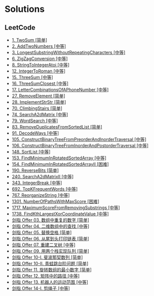# Solutions

## LeetCode

- [1. TwoSum [简单]](src/com/hkllyx/solution/leetcode/TwoSum.java)
- [2. AddTwoNumbers [中等]](src/com/hkllyx/solution/leetcode/AddTwoNumbers.java)
- [3. LongestSubstringWithoutRepeatingCharacters [中等]](src/com/hkllyx/solution/leetcode/LongestSubstringWithoutRepeatingCharacters.java)
- [6. ZigZagConversion [中等]](src/com/hkllyx/solution/leetcode/ZigZagConversion.java)
- [8. StringToIntegerAtoi [中等]](src/com/hkllyx/solution/leetcode/StringToIntegerAtoi.java)
- [12. IntegerToRoman [中等]](src/com/hkllyx/solution/leetcode/IntegerToRoman.java)
- [15. ThreeSum [中等]](src/com/hkllyx/solution/leetcode/ThreeSum.java)
- [16. ThreeSumClosest [中等]](src/com/hkllyx/solution/leetcode/ThreeSumClosest.java)
- [17. LetterCombinationsOfAPhoneNumber [中等]](src/com/hkllyx/solution/leetcode/LetterCombinationsOfAPhoneNumber.java)
- [27. RemoveElement [简单]](src/com/hkllyx/solution/leetcode/RemoveElement.java)
- [28. ImplementStrStr [简单]](src/com/hkllyx/solution/leetcode/ImplementStrStr.java)
- [70. ClimbingStairs [简单]](src/com/hkllyx/solution/leetcode/ClimbingStairs.java)
- [74. SearchA2dMatrix [中等]](src/com/hkllyx/solution/leetcode/SearchA2dMatrix.java)
- [79. WordSearch [中等]](src/com/hkllyx/solution/leetcode/WordSearch.java)
- [83. RemoveDuplicatesFromSortedList [简单]](src/com/hkllyx/solution/leetcode/RemoveDuplicatesFromSortedList.java)
- [91. DecodeWays [中等]](src/com/hkllyx/solution/leetcode/DecodeWays.java)
- [105. ConstructBinaryTreeFromPreorderAndInorderTraversal [中等]](src/com/hkllyx/solution/leetcode/ConstructBinaryTreeFromPreorderAndInorderTraversal.java)
- [106. ConstructBinaryTreeFromInorderAndPostorderTraversal [中等]](src/com/hkllyx/solution/leetcode/ConstructBinaryTreeFromInorderAndPostorderTraversal.java)
- [148. SortList [中等]](src/com/hkllyx/solution/leetcode/SortList.java)
- [153. FindMinimumInRotatedSortedArray [中等]](src/com/hkllyx/solution/leetcode/FindMinimumInRotatedSortedArray.java)
- [154. FindMinimumInRotatedSortedArrayII [困难]](src/com/hkllyx/solution/leetcode/FindMinimumInRotatedSortedArrayII.java)
- [190. ReverseBits [简单]](src/com/hkllyx/solution/leetcode/ReverseBits.java)
- [240. SearchA2dMatrixII [中等]](src/com/hkllyx/solution/leetcode/SearchA2dMatrixII.java)
- [343. IntegerBreak [中等]](src/com/hkllyx/solution/leetcode/IntegerBreak.java)
- [692. TopKFrequentWords [中等]](src/com/hkllyx/solution/leetcode/TopKFrequentWords.java)
- [767. ReorganizeString [中等]](src/com/hkllyx/solution/leetcode/ReorganizeString.java)
- [1301. NumberOfPathsWithMaxScore [困难]](src/com/hkllyx/solution/leetcode/NumberOfPathsWithMaxScore.java)
- [1717. MaximumScoreFromRemovingSubstrings [中等]](src/com/hkllyx/solution/leetcode/MaximumScoreFromRemovingSubstrings.java)
- [1738. FindKthLargestXorCoordinateValue [中等]](src/com/hkllyx/solution/leetcode/FindKthLargestXorCoordinateValue.java)
- [剑指 Offer 03. 数组中重复的数字 [简单]](src/com/hkllyx/solution/leetcode/数组中重复的数字.java)
- [剑指 Offer 04. 二维数组中的查找 [中等]](src/com/hkllyx/solution/leetcode/二维数组中的查找.java)
- [剑指 Offer 05. 替换空格 [简单]](src/com/hkllyx/solution/leetcode/替换空格.java)
- [剑指 Offer 06. 从尾到头打印链表 [简单]](src/com/hkllyx/solution/leetcode/从尾到头打印链表.java)
- [剑指 Offer 07. 重建二叉树 [中等]](src/com/hkllyx/solution/leetcode/重建二叉树.java)
- [剑指 Offer 09. 用两个栈实现队列 [简单]](src/com/hkllyx/solution/leetcode/用两个栈实现队列.java)
- [剑指 Offer 10-I. 斐波那契数列 [简单]](src/com/hkllyx/solution/leetcode/斐波那契数列.java)
- [剑指 Offer 10-II. 青蛙跳台阶问题 [简单]](src/com/hkllyx/solution/leetcode/青蛙跳台阶问题.java)
- [剑指 Offer 11. 旋转数组的最小数字 [简单]](src/com/hkllyx/solution/leetcode/旋转数组的最小数字.java)
- [剑指 Offer 12. 矩阵中的路径 [中等]](src/com/hkllyx/solution/leetcode/矩阵中的路径.java)
- [剑指 Offer 13. 机器人的运动范围 [中等]](src/com/hkllyx/solution/leetcode/机器人的运动范围.java)
- [剑指 Offer 14-I. 剪绳子 [中等]](src/com/hkllyx/solution/leetcode/剪绳子.java)
